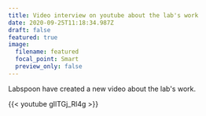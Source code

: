 ```yaml
---
title: Video interview on youtube about the lab's work
date: 2020-09-25T11:18:34.987Z
draft: false
featured: true
image:
  filename: featured
  focal_point: Smart
  preview_only: false
---
```

Labspoon have created a new video about the lab's work. 

{{< youtube gIlTGj_Rl4g >}}
